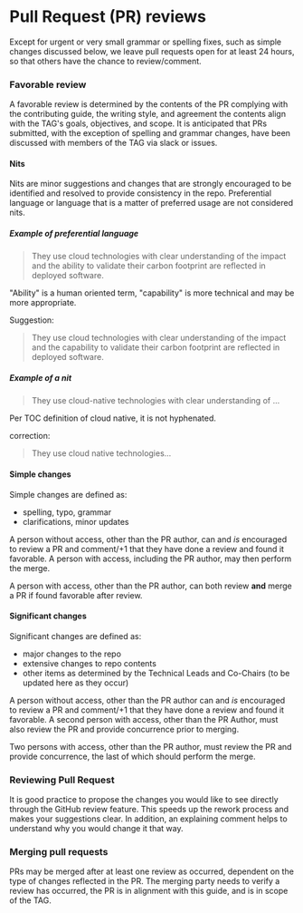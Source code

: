 # Pull Request (PR) reviews

Except for urgent or very small grammar or spelling fixes, such as simple changes discussed below, we leave pull requests open for at least 24 hours, so that others have the chance to review/comment.

### Favorable review

A favorable review is determined by the contents of the PR complying with the contributing guide, the writing style, and agreement the contents align with the TAG's goals, objectives, and scope. It is anticipated that PRs submitted, with the exception of spelling and grammar changes, have been discussed with members of the TAG via slack or issues.

#### Nits

Nits are minor suggestions and changes that are strongly encouraged to be identified and resolved to provide consistency in the repo. Preferential language or language that is a matter of preferred usage are not considered nits.

##### Example of preferential language

> They use cloud technologies with clear understanding of the impact and the ability
> to validate their carbon footprint are reflected in deployed
> software.

"Ability" is a human oriented term, "capability" is more technical and may be
more appropriate.

Suggestion:
> They use cloud technologies with clear understanding of the impact and the
> capability to validate their carbon footprint are reflected in
> deployed software.

##### Example of a nit

> They use cloud-native technologies with clear understanding of ...

Per TOC definition of cloud native, it is not hyphenated.

correction:
> They use cloud native technologies...

#### Simple changes

Simple changes are defined as:

* spelling, typo, grammar
* clarifications, minor updates

A person without access, other than the PR author, can and _is_ encouraged to review a PR and comment/+1 that they have done a review and found it favorable. A person with access, including the PR author, may then perform the merge.

A person with access, other than the PR author, can both review **and** merge a PR if found favorable after review.

#### Significant changes

Significant changes are defined as:

* major changes to the repo
* extensive changes to repo contents
* other items as determined by the Technical Leads and Co-Chairs (to be updated
  here as they occur)

A person without access, other than the PR author can and _is_ encouraged to review a PR and comment/+1 that they have done a review and found it favorable. A second person with access, other than the PR Author, must also review the PR and provide concurrence prior to merging.

Two persons with access, other than the PR author, must review the PR and provide concurrence, the last of which should perform the merge.

### Reviewing Pull Request

It is good practice to propose the changes you would like to see directly through the GitHub review feature. This speeds up the rework process and makes your suggestions clear. In addition, an explaining comment helps to understand why you would change it that way. 


### Merging pull requests

PRs may be merged after at least one review as occurred, dependent on the type of changes reflected in the PR.  The merging party needs to verify a review has occurred, the PR is in alignment with this guide, and is in scope of the TAG.